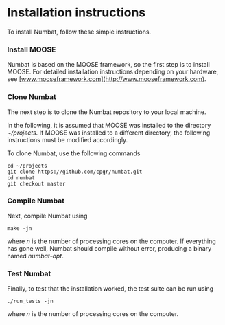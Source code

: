 # Installation instructions

To install Numbat, follow these simple instructions.

### Install MOOSE
Numbat is based on the MOOSE framework, so the first step is to install
MOOSE. For detailed installation instructions depending on your hardware, see
[www.mooseframework.com](http://www.mooseframework.com).

### Clone Numbat

The next step is to clone the Numbat repository to your local machine.

In the following, it is assumed that MOOSE was installed to the directory *~/projects.* If MOOSE was
installed to a different directory, the following instructions must be modified accordingly.

To clone Numbat, use the following commands

    cd ~/projects
    git clone https://github.com/cpgr/numbat.git
    cd numbat
    git checkout master

### Compile Numbat

Next, compile Numbat using

    make -jn

where *n* is the number of processing cores on the computer. If everything has gone well, Numbat should
compile without error, producing a binary named *numbat-opt*.

### Test Numbat

Finally, to test that the installation worked, the test suite can be run using

    ./run_tests -jn

where *n* is the number of processing cores on the computer.

